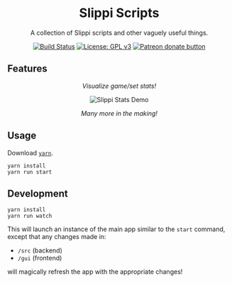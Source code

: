 <h1 align="center">Slippi Scripts</h1>

<div align="center">

A collection of Slippi scripts and other vaguely useful things.

[![Build Status](https://travis-ci.com/IvantheTricourne/slippi-scripts.svg?branch=master)](https://travis-ci.com/IvantheTricourne/slippi-scripts)
[![License: GPL v3](https://img.shields.io/badge/License-GPLv3-blue.svg)](https://github.com/IvantheTricourne/slippi-scripts/blob/master/LICENSE.txt)
<a href="https://patreon.com/setBaNG"><img src="https://img.shields.io/endpoint.svg?url=https://moshef9.wixsite.com/patreon-badge/_functions/badge/?username=setBaNG" alt="Patreon donate button" /> </a>

</div>

## Features

<div align="center">

_Visualize game/set stats!_

![Slippi Stats Demo](demo/demo.gif)

_Many more in the making!_

</div>

## Usage

Download [`yarn`](https://classic.yarnpkg.com/en/docs/install/).

```
yarn install
yarn run start
```

## Development

```
yarn install
yarn run watch
```

This will launch an instance of the main app similar to the `start` command, except that any changes made in:

* `/src` (backend)
* `/gui` (frontend)

will magically refresh the app with the appropriate changes!
